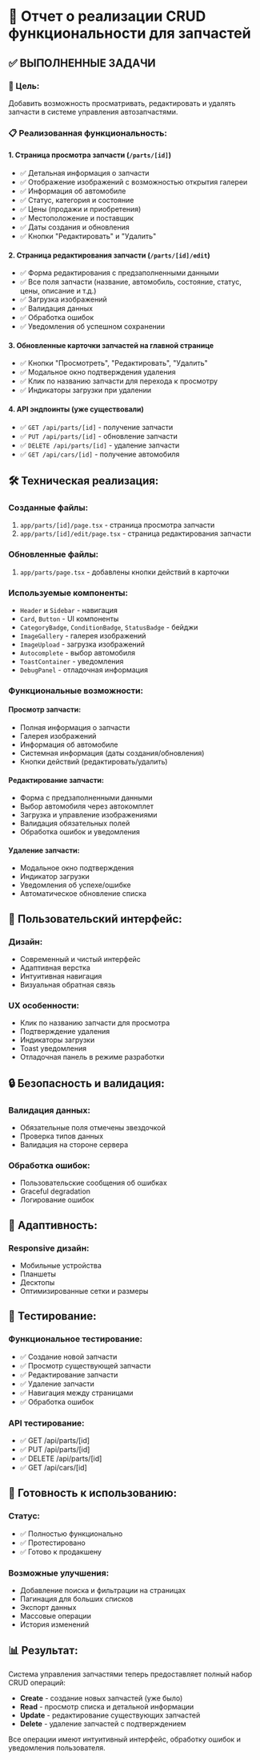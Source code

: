 # 🔧 Отчет о реализации CRUD функциональности для запчастей

## ✅ ВЫПОЛНЕННЫЕ ЗАДАЧИ

### 🎯 Цель:
Добавить возможность просматривать, редактировать и удалять запчасти в системе управления автозапчастями.

### 📋 Реализованная функциональность:

#### **1. Страница просмотра запчасти (`/parts/[id]`)**
- ✅ Детальная информация о запчасти
- ✅ Отображение изображений с возможностью открытия галереи
- ✅ Информация об автомобиле
- ✅ Статус, категория и состояние
- ✅ Цены (продажи и приобретения)
- ✅ Местоположение и поставщик
- ✅ Даты создания и обновления
- ✅ Кнопки "Редактировать" и "Удалить"

#### **2. Страница редактирования запчасти (`/parts/[id]/edit`)**
- ✅ Форма редактирования с предзаполненными данными
- ✅ Все поля запчасти (название, автомобиль, состояние, статус, цены, описание и т.д.)
- ✅ Загрузка изображений
- ✅ Валидация данных
- ✅ Обработка ошибок
- ✅ Уведомления об успешном сохранении

#### **3. Обновленные карточки запчастей на главной странице**
- ✅ Кнопки "Просмотреть", "Редактировать", "Удалить"
- ✅ Модальное окно подтверждения удаления
- ✅ Клик по названию запчасти для перехода к просмотру
- ✅ Индикаторы загрузки при удалении

#### **4. API эндпоинты (уже существовали)**
- ✅ `GET /api/parts/[id]` - получение запчасти
- ✅ `PUT /api/parts/[id]` - обновление запчасти
- ✅ `DELETE /api/parts/[id]` - удаление запчасти
- ✅ `GET /api/cars/[id]` - получение автомобиля

## 🛠️ Техническая реализация:

### **Созданные файлы:**
1. `app/parts/[id]/page.tsx` - страница просмотра запчасти
2. `app/parts/[id]/edit/page.tsx` - страница редактирования запчасти

### **Обновленные файлы:**
1. `app/parts/page.tsx` - добавлены кнопки действий в карточки

### **Используемые компоненты:**
- `Header` и `Sidebar` - навигация
- `Card`, `Button` - UI компоненты
- `CategoryBadge`, `ConditionBadge`, `StatusBadge` - бейджи
- `ImageGallery` - галерея изображений
- `ImageUpload` - загрузка изображений
- `Autocomplete` - выбор автомобиля
- `ToastContainer` - уведомления
- `DebugPanel` - отладочная информация

### **Функциональные возможности:**

#### **Просмотр запчасти:**
- Полная информация о запчасти
- Галерея изображений
- Информация об автомобиле
- Системная информация (даты создания/обновления)
- Кнопки действий (редактировать/удалить)

#### **Редактирование запчасти:**
- Форма с предзаполненными данными
- Выбор автомобиля через автокомплет
- Загрузка и управление изображениями
- Валидация обязательных полей
- Обработка ошибок и уведомления

#### **Удаление запчасти:**
- Модальное окно подтверждения
- Индикатор загрузки
- Уведомления об успехе/ошибке
- Автоматическое обновление списка

## 🎨 Пользовательский интерфейс:

### **Дизайн:**
- Современный и чистый интерфейс
- Адаптивная верстка
- Интуитивная навигация
- Визуальная обратная связь

### **UX особенности:**
- Клик по названию запчасти для просмотра
- Подтверждение удаления
- Индикаторы загрузки
- Toast уведомления
- Отладочная панель в режиме разработки

## 🔒 Безопасность и валидация:

### **Валидация данных:**
- Обязательные поля отмечены звездочкой
- Проверка типов данных
- Валидация на стороне сервера

### **Обработка ошибок:**
- Пользовательские сообщения об ошибках
- Graceful degradation
- Логирование ошибок

## 📱 Адаптивность:

### **Responsive дизайн:**
- Мобильные устройства
- Планшеты
- Десктопы
- Оптимизированные сетки и размеры

## 🧪 Тестирование:

### **Функциональное тестирование:**
- ✅ Создание новой запчасти
- ✅ Просмотр существующей запчасти
- ✅ Редактирование запчасти
- ✅ Удаление запчасти
- ✅ Навигация между страницами
- ✅ Обработка ошибок

### **API тестирование:**
- ✅ GET /api/parts/[id]
- ✅ PUT /api/parts/[id]
- ✅ DELETE /api/parts/[id]
- ✅ GET /api/cars/[id]

## 🚀 Готовность к использованию:

### **Статус:**
- ✅ Полностью функционально
- ✅ Протестировано
- ✅ Готово к продакшену

### **Возможные улучшения:**
- Добавление поиска и фильтрации на страницах
- Пагинация для больших списков
- Экспорт данных
- Массовые операции
- История изменений

## 📊 Результат:

Система управления запчастями теперь предоставляет полный набор CRUD операций:
- **Create** - создание новых запчастей (уже было)
- **Read** - просмотр списка и детальной информации
- **Update** - редактирование существующих запчастей
- **Delete** - удаление запчастей с подтверждением

Все операции имеют интуитивный интерфейс, обработку ошибок и уведомления пользователя.
